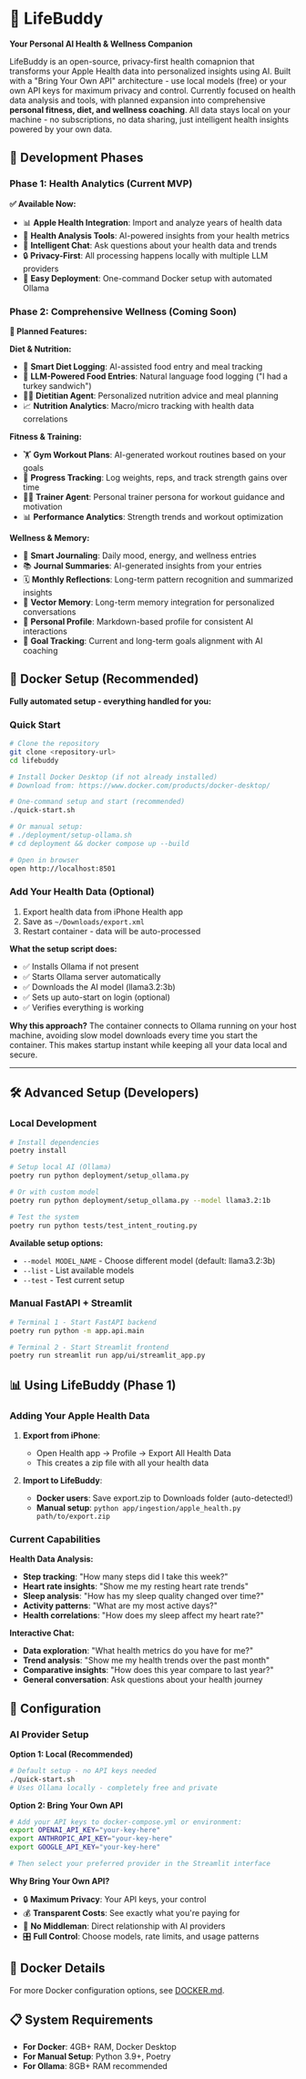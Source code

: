 # 🌟 LifeBuddy

**Your Personal AI Health & Wellness Companion**

LifeBuddy is an open-source, privacy-first health comapnion that transforms your Apple Health data into personalized insights using AI. Built with a "Bring Your Own API" architecture - use local models (free) or your own API keys for maximum privacy and control. Currently focused on health data analysis and tools, with planned expansion into comprehensive **personal fitness, diet, and wellness coaching**. All data stays local on your machine - no subscriptions, no data sharing, just intelligent health insights powered by your own data.


## 🚀 Development Phases

### **Phase 1: Health Analytics (Current MVP)**
**✅ Available Now:**
- 📊 **Apple Health Integration**: Import and analyze years of health data
- 🤖 **Health Analysis Tools**: AI-powered insights from your health metrics
- 💬 **Intelligent Chat**: Ask questions about your health data and trends
- 🔒 **Privacy-First**: All processing happens locally with multiple LLM providers
- 🐳 **Easy Deployment**: One-command Docker setup with automated Ollama

### **Phase 2: Comprehensive Wellness (Coming Soon)**
**🔮 Planned Features:**

**Diet & Nutrition:**
- 🥗 **Smart Diet Logging**: AI-assisted food entry and meal tracking
- 🍎 **LLM-Powered Food Entries**: Natural language food logging ("I had a turkey sandwich")
- 👨‍⚕️ **Dietitian Agent**: Personalized nutrition advice and meal planning
- 📈 **Nutrition Analytics**: Macro/micro tracking with health data correlations

**Fitness & Training:**
- 🏋️ **Gym Workout Plans**: AI-generated workout routines based on your goals
- 💪 **Progress Tracking**: Log weights, reps, and track strength gains over time
- 🏃‍♂️ **Trainer Agent**: Personal trainer persona for workout guidance and motivation
- 📊 **Performance Analytics**: Strength trends and workout optimization

**Wellness & Memory:**
- 📝 **Smart Journaling**: Daily mood, energy, and wellness entries
- 📚 **Journal Summaries**: AI-generated insights from your entries
- 🗓️ **Monthly Reflections**: Long-term pattern recognition and summarized insights
- 🧠 **Vector Memory**: Long-term memory integration for personalized conversations
- 👤 **Personal Profile**: Markdown-based profile for consistent AI interactions
- 🎯 **Goal Tracking**: Current and long-term goals alignment with AI coaching


## 🐳 Docker Setup (Recommended)

**Fully automated setup - everything handled for you:**

### Quick Start
```bash
# Clone the repository
git clone <repository-url>
cd lifebuddy

# Install Docker Desktop (if not already installed)
# Download from: https://www.docker.com/products/docker-desktop/

# One-command setup and start (recommended)
./quick-start.sh

# Or manual setup:
# ./deployment/setup-ollama.sh
# cd deployment && docker compose up --build

# Open in browser
open http://localhost:8501
```

### Add Your Health Data (Optional)
1. Export health data from iPhone Health app
2. Save as `~/Downloads/export.xml` 
3. Restart container - data will be auto-processed

**What the setup script does:**
- ✅ Installs Ollama if not present
- ✅ Starts Ollama server automatically  
- ✅ Downloads the AI model (llama3.2:3b)
- ✅ Sets up auto-start on login (optional)
- ✅ Verifies everything is working

**Why this approach?** The container connects to Ollama running on your host machine, avoiding slow model downloads every time you start the container. This makes startup instant while keeping all your data local and secure.

---

## 🛠️ Advanced Setup (Developers)

### Local Development

```bash
# Install dependencies
poetry install

# Setup local AI (Ollama)
poetry run python deployment/setup_ollama.py

# Or with custom model
poetry run python deployment/setup_ollama.py --model llama3.2:1b

# Test the system
poetry run python tests/test_intent_routing.py
```

**Available setup options:**
- `--model MODEL_NAME` - Choose different model (default: llama3.2:3b)
- `--list` - List available models
- `--test` - Test current setup

### Manual FastAPI + Streamlit

```bash
# Terminal 1 - Start FastAPI backend
poetry run python -m app.api.main

# Terminal 2 - Start Streamlit frontend  
poetry run streamlit run app/ui/streamlit_app.py
```

## 📊 Using LifeBuddy (Phase 1)

### Adding Your Apple Health Data

1. **Export from iPhone**: 
   - Open Health app → Profile → Export All Health Data
   - This creates a zip file with all your health data

2. **Import to LifeBuddy**:
   - **Docker users**: Save export.zip to Downloads folder (auto-detected!)
   - **Manual setup**: `python app/ingestion/apple_health.py path/to/export.zip`

### Current Capabilities

**Health Data Analysis:**
- **Step tracking**: "How many steps did I take this week?"
- **Heart rate insights**: "Show me my resting heart rate trends"
- **Sleep analysis**: "How has my sleep quality changed over time?"
- **Activity patterns**: "What are my most active days?"
- **Health correlations**: "How does my sleep affect my heart rate?"

**Interactive Chat:**
- **Data exploration**: "What health metrics do you have for me?"
- **Trend analysis**: "Show me my health trends over the past month"
- **Comparative insights**: "How does this year compare to last year?"
- **General conversation**: Ask questions about your health journey

## 🔧 Configuration

### AI Provider Setup

**Option 1: Local (Recommended)**
```bash
# Default setup - no API keys needed
./quick-start.sh
# Uses Ollama locally - completely free and private
```

**Option 2: Bring Your Own API**
```bash
# Add your API keys to docker-compose.yml or environment:
export OPENAI_API_KEY="your-key-here"
export ANTHROPIC_API_KEY="your-key-here"
export GOOGLE_API_KEY="your-key-here"

# Then select your preferred provider in the Streamlit interface
```

**Why Bring Your Own API?**
- 🔒 **Maximum Privacy**: Your API keys, your control
- 💰 **Transparent Costs**: See exactly what you're paying for
- 🚫 **No Middleman**: Direct relationship with AI providers
- 🎛️ **Full Control**: Choose models, rate limits, and usage patterns

## 🐳 Docker Details

For more Docker configuration options, see [DOCKER.md](deployment/DOCKER.md).

## 📋 System Requirements

- **For Docker**: 4GB+ RAM, Docker Desktop
- **For Manual Setup**: Python 3.9+, Poetry
- **For Ollama**: 8GB+ RAM recommended


